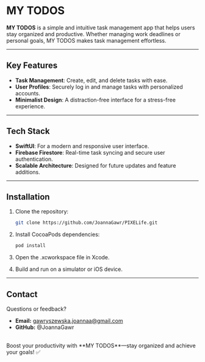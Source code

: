 # MY TODOS

**MY TODOS** is a simple and intuitive task management app that helps users stay organized and productive. Whether managing work deadlines or personal goals, MY TODOS makes task management effortless.

---

## Key Features

- **Task Management**: Create, edit, and delete tasks with ease.
- **User Profiles**: Securely log in and manage tasks with personalized accounts.
- **Minimalist Design**: A distraction-free interface for a stress-free experience.

---

## Tech Stack

- **SwiftUI**: For a modern and responsive user interface.
- **Firebase Firestore**: Real-time task syncing and secure user authentication.
- **Scalable Architecture**: Designed for future updates and feature additions.

---
## Installation

1. Clone the repository:
   ```bash
   git clone https://github.com/JoannaGawr/PIXELife.git

2. Install CocoaPods dependencies:
   ```bash
   pod install 


3. Open the .xcworkspace file in Xcode.
   
5. Build and run on a simulator or iOS device.

---

## Contact
Questions or feedback?

- **Email:** gawryszewska.joannaa@gmail.com
- **GitHub:** @JoannaGawr

<br>
Boost your productivity with **MY TODOS**—stay organized and achieve your goals! ✅
